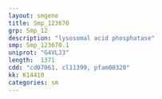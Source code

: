 ```yaml
---
layout: smgene
title: Smp_123670
grp: Smp_12
description: "lysosomal acid phosphatase"
smp: Smp_123670.1
uniprot: "G4VLJ3"
length:  1371
cdd: "cd07061, cl11399, pfam00328"
kk: K14410
categories: sm
---
```

